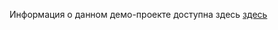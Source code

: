 Информация о данном демо-проекте доступна здесь <a href="https://tonnique.github.io/Maven%20and%20write%20JUnit%20tests%20for%20Swing/">здесь</a>

